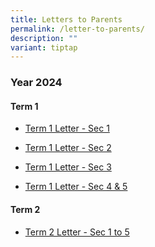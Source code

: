 ```yaml
---
title: Letters to Parents
permalink: /letter-to-parents/
description: ""
variant: tiptap
---
```

<h3>Year 2024</h3>
<h4>Term 1</h4>
<ul data-tight="true" class="tight">
<li>
<p><a href="/files/2024/2024_01_03___PG_S1_3Jan_2024_Term1_Letter_for_Parents.pdf" rel="noopener noreferrer nofollow" target="_blank">Term 1 Letter - Sec 1</a>
</p>
</li>
<li>
<p><a href="/files/2024/2024_01_03___PG_S2_3Jan_2024_Term1_Letter_for_Parents.pdf" rel="noopener noreferrer nofollow" target="_blank">Term 1 Letter - Sec 2</a>
</p>
</li>
<li>
<p><a href="/files/2024/2024_01_03___PG_S3_3Jan_2024_Term1_Letter_for_Parents.pdf" rel="noopener noreferrer nofollow" target="_blank">Term 1 Letter - Sec 3</a>
</p>
</li>
<li>
<p><a href="/files/2024/2024_01_03___PG_S4_5_3Jan_2024_Term1_Letter_for_Parents.pdf" rel="noopener noreferrer nofollow" target="_blank">Term 1 Letter - Sec 4 &amp; 5</a>
</p>
</li>
</ul>
<h4>Term 2</h4>
<ul data-tight="true" class="tight">
<li>
<p><a href="/files/2024/2024_03_18___PG_2024_Term_2_Sec_1_to_Sec_5_Letter_to_Parents.pdf" rel="noopener noreferrer nofollow" target="_blank">Term 2 Letter - Sec 1 to 5</a>
</p>
</li>
</ul>
<p></p>